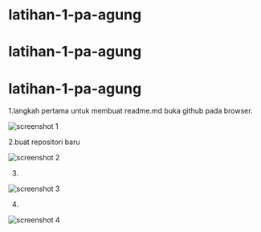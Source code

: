 # latihan-1-pa-agung
# latihan-1-pa-agung
# latihan-1-pa-agung
1.langkah pertama untuk membuat readme.md buka github pada browser.

![screenshot 1](https://user-images.githubusercontent.com/46736505/52688862-b9c1f800-2f8a-11e9-9b4d-c47d994c2de8.png)

2.buat repositori baru

![screenshot 2](https://user-images.githubusercontent.com/46736505/52688978-289f5100-2f8b-11e9-9925-d0a931a91fe4.png)

3.

![screenshot 3](https://user-images.githubusercontent.com/46736505/52689027-55ebff00-2f8b-11e9-9865-f75742b41a51.png)

4.

![screenshot 4](https://user-images.githubusercontent.com/46736505/52689105-9a779a80-2f8b-11e9-9683-c4b3105b85d2.png)



